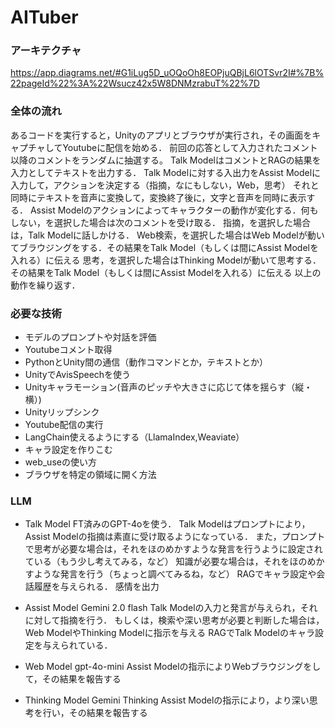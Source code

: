 # AITuber
### アーキテクチャ
https://app.diagrams.net/#G1iLug5D_uOQoOh8EOPjuQBjL6lOTSvr2I#%7B%22pageId%22%3A%22Wsucz42x5W8DNMzrabuT%22%7D

### 全体の流れ
あるコードを実行すると，Unityのアプリとブラウザが実行され，その画面をキャプチャしてYoutubeに配信を始める．
前回の応答として入力されたコメント以降のコメントをランダムに抽選する。
Talk ModelはコメントとRAGの結果を入力としてテキストを出力する．
Talk Modelに対する入出力をAssist Modelに入力して，アクションを決定する（指摘，なにもしない，Web，思考）
それと同時にテキストを音声に変換して，変換終了後に，文字と音声を同時に表示する．
Assist Modelのアクションによってキャラクターの動作が変化する．何もしない，を選択した場合は次のコメントを受け取る．
指摘，を選択した場合は，Talk Modelに話しかける．
Web検索，を選択した場合はWeb Modelが動いてブラウジングをする．その結果をTalk Model（もしくは間にAssist Modelを入れる）に伝える
思考，を選択した場合はThinking Modelが動いて思考する．その結果をTalk Model（もしくは間にAssist Modelを入れる）に伝える
以上の動作を繰り返す．

### 必要な技術
- モデルのプロンプトや対話を評価
- Youtubeコメント取得
- PythonとUnity間の通信（動作コマンドとか，テキストとか）
- UnityでAvisSpeechを使う
- Unityキャラモーション(音声のピッチや大きさに応じて体を揺らす（縦・横）)
- Unityリップシンク
- Youtube配信の実行
- LangChain使えるようにする（LlamaIndex,Weaviate）
- キャラ設定を作りこむ
- web_useの使い方
- ブラウザを特定の領域に開く方法

### LLM
- Talk Model
FT済みのGPT-4oを使う．
Talk Modelはプロンプトにより，Assist Modelの指摘は素直に受け取るようになっている．
また，プロンプトで思考が必要な場合は，それをほのめかすような発言を行うように設定されている（もう少し考えてみる，など）
知識が必要な場合は，それをほのめかすような発言を行う（ちょっと調べてみるね，など）
RAGでキャラ設定や会話履歴を与えられる．
感情を出力

- Assist Model
Gemini 2.0 flash
Talk Modelの入力と発言が与えられ，それに対して指摘を行う．
もしくは，検索や深い思考が必要と判断した場合は，Web ModelやThinking Modelに指示を与える
RAGでTalk Modelのキャラ設定を与えられている．
- Web Model
gpt-4o-mini
Assist Modelの指示によりWebブラウジングをして，その結果を報告する
- Thinking Model
Gemini Thinking
Assist Modelの指示により，より深い思考を行い，その結果を報告する